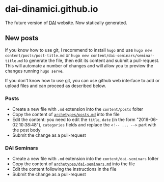 # dai-dinamici.github.io
The future version of [DAI](https://dinamici.org) website. Now statically generated.

## New posts

If you know how to use git, I recommend to install `hugo` and use `hugo new content/posts/post-title.md` or `hugo new content/dai-seminars/seminar-title.md` to generate the file, then edit its content and submit a pull-request.
This will automate a number of changes and will allow you to preview the changes running `hugo serve`.

If you don't know how to use git, you can use github web interface to add or upload files and can proceed as described below.

### Posts

- Create a new file with `.md` extension into the `content/posts` folter
- Copy the content of [`archetypes/posts.md`](https://github.com/dai-dinamici/dai-dinamici.github.io/raw/main/archetypes/posts.md) into the file
- Edit the content: you need to edit the `title`, `date` (in the form "2016-06-02 10:38:48"), `categories` fields and replace the `<!-- ... -->` part with the post body
- Submit the change as a pull-request

### DAI Seminars

- Create a new file with `.md` extension into the `content/dai-seminars` folter
- Copy the content of [`archetypes/dai-seminars.md`](https://github.com/dai-dinamici/dai-dinamici.github.io/raw/main/archetypes/dai-seminars.md) into the file
- Edit the content following the instructions in the file
- Submit the change as a pull-request
